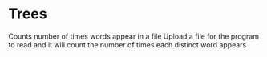 # Trees
Counts number of times words appear in a file
Upload a file for the program to read and it will count the number of times each distinct word appears
